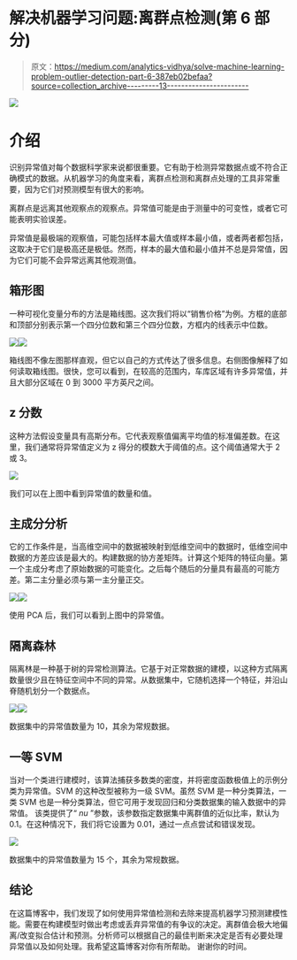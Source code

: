 # 解决机器学习问题:离群点检测(第 6 部分)

> 原文：<https://medium.com/analytics-vidhya/solve-machine-learning-problem-outlier-detection-part-6-387eb02befaa?source=collection_archive---------13----------------------->

![](img/32f0134a8a25b82af4195413dcc649d7.png)

# 介绍

识别异常值对每个数据科学家来说都很重要。它有助于检测异常数据点或不符合正确模式的数据。从机器学习的角度来看，离群点检测和离群点处理的工具非常重要，因为它们对预测模型有很大的影响。

离群点是远离其他观察点的观察点。异常值可能是由于测量中的可变性，或者它可能表明实验误差。

异常值是最极端的观察值，可能包括样本最大值或样本最小值，或者两者都包括，这取决于它们是极高还是极低。然而，样本的最大值和最小值并不总是异常值，因为它们可能不会异常远离其他观测值。

## 箱形图

一种可视化变量分布的方法是箱线图。这次我们将以“销售价格”为例。方框的底部和顶部分别表示第一个四分位数和第三个四分位数，方框内的线表示中位数。

![](img/f5592939dce6c6aecaad7d98f6082ac3.png)![](img/55f3cbee08650d7f934af71a8a7793a2.png)

箱线图不像左图那样直观，但它以自己的方式传达了很多信息。右侧图像解释了如何读取箱线图。很快，您可以看到，在较高的范围内，车库区域有许多异常值，并且大部分区域在 0 到 3000 平方英尺之间。

## z 分数

这种方法假设变量具有高斯分布。它代表观察值偏离平均值的标准偏差数。在这里，我们通常将异常值定义为 z 得分的模数大于阈值的点。这个阈值通常大于 2 或 3。

![](img/8a54a3d93a83cbd75c9f33e68b318ece.png)

我们可以在上图中看到异常值的数量和值。

## 主成分分析

它的工作条件是，当高维空间中的数据被映射到低维空间中的数据时，低维空间中数据的方差应该是最大的。构建数据的协方差矩阵。计算这个矩阵的特征向量。第一个主成分考虑了原始数据的可能变化。之后每个随后的分量具有最高的可能方差。第二主分量必须与第一主分量正交。

![](img/0f0cfb3905f7a33fd86ab60b92ae9413.png)![](img/c56f3e4e2af8000bb87262a2e6f679e3.png)

使用 PCA 后，我们可以看到上图中的异常值。

## 隔离森林

隔离林是一种基于树的异常检测算法。它基于对正常数据的建模，以这种方式隔离数量很少且在特征空间中不同的异常。从数据集中，它随机选择一个特征，并沿山脊随机划分一个数据点。

![](img/5465377f8bd629306dc8193b838aea0a.png)![](img/e44b8b1c4426c8f5aa484d91abbbab04.png)

数据集中的异常值数量为 10，其余为常规数据。

## 一等 SVM

当对一个类进行建模时，该算法捕获多数类的密度，并将密度函数极值上的示例分类为异常值。SVM 的这种改型被称为一级 SVM。虽然 SVM 是一种分类算法，一类 SVM 也是一种分类算法，但它可用于发现回归和分类数据集的输入数据中的异常值。
该类提供了“ *nu* ”参数，该参数指定数据集中离群值的近似比率，默认为 0.1。在这种情况下，我们将它设置为 0.01，通过一点点尝试和错误发现。

![](img/b8a3285b8e52ebd60d7d4ef6f45fe861.png)

数据集中的异常值数量为 15 个，其余为常规数据。

## 结论

在这篇博客中，我们发现了如何使用异常值检测和去除来提高机器学习预测建模性能。需要在构建模型时做出考虑或丢弃异常值的有争议的决定。离群值会极大地偏离/改变拟合估计和预测。分析师可以根据自己的最佳判断来决定是否有必要处理异常值以及如何处理。我希望这篇博客对你有所帮助。
谢谢你的时间。